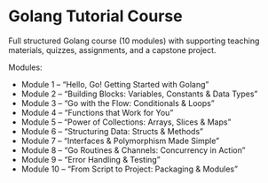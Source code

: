 # Golang Tutorial Course

Full structured Golang course (10 modules) with supporting teaching materials, quizzes, assignments, and a capstone project.

Modules:

- Module 1 – “Hello, Go! Getting Started with Golang”
- Module 2 – “Building Blocks: Variables, Constants & Data Types”
- Module 3 – “Go with the Flow: Conditionals & Loops”
- Module 4 – “Functions that Work for You”
- Module 5 – “Power of Collections: Arrays, Slices & Maps”
- Module 6 – “Structuring Data: Structs & Methods”
- Module 7 – “Interfaces & Polymorphism Made Simple”
- Module 8 – “Go Routines & Channels: Concurrency in Action”
- Module 9 – “Error Handling & Testing”
- Module 10 – “From Script to Project: Packaging & Modules”
